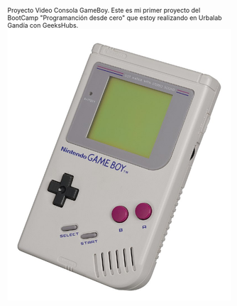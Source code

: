 Proyecto Video Consola GameBoy.
Este es mi primer proyecto del BootCamp "Programanción desde cero" que estoy realizando en Urbalab Gandía con GeeksHubs.
![GameBoy](./img/Game-Boy.jpg)

